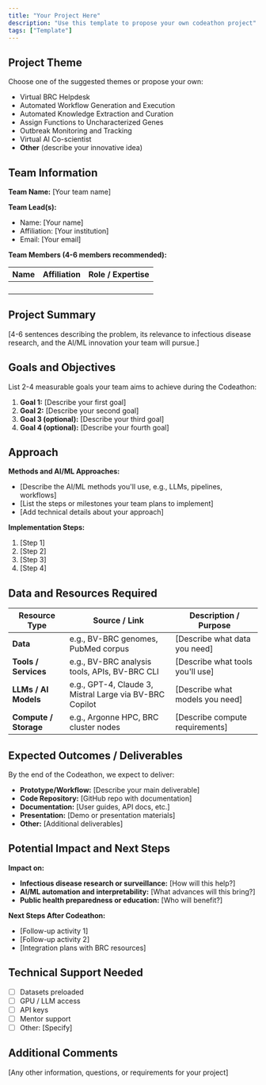 ```yaml
---
title: "Your Project Here"
description: "Use this template to propose your own codeathon project"
tags: ["Template"]
---
```


## Project Theme

Choose one of the suggested themes or propose your own:

- Virtual BRC Helpdesk
- Automated Workflow Generation and Execution
- Automated Knowledge Extraction and Curation
- Assign Functions to Uncharacterized Genes
- Outbreak Monitoring and Tracking
- Virtual AI Co-scientist
- **Other** (describe your innovative idea)

## Team Information

**Team Name:** [Your team name]

**Team Lead(s):**

- Name: [Your name]
- Affiliation: [Your institution]
- Email: [Your email]

**Team Members (4-6 members recommended):**

| Name | Affiliation | Role / Expertise |
| ---- | ----------- | ---------------- |
|      |             |                  |
|      |             |                  |
|      |             |                  |
|      |             |                  |

## Project Summary

[4-6 sentences describing the problem, its relevance to infectious disease research, and the AI/ML innovation your team will pursue.]

## Goals and Objectives

List 2-4 measurable goals your team aims to achieve during the Codeathon:

1. **Goal 1:** [Describe your first goal]
2. **Goal 2:** [Describe your second goal]
3. **Goal 3 (optional):** [Describe your third goal]
4. **Goal 4 (optional):** [Describe your fourth goal]

## Approach

**Methods and AI/ML Approaches:**

- [Describe the AI/ML methods you'll use, e.g., LLMs, pipelines, workflows]
- [List the steps or milestones your team plans to implement]
- [Add technical details about your approach]

**Implementation Steps:**

1. [Step 1]
2. [Step 2]
3. [Step 3]
4. [Step 4]

## Data and Resources Required

| Resource Type         | Source / Link                                           | Description / Purpose            |
| --------------------- | ------------------------------------------------------- | -------------------------------- |
| **Data**              | e.g., BV-BRC genomes, PubMed corpus                     | [Describe what data you need]    |
| **Tools / Services**  | e.g., BV-BRC analysis tools, APIs, BV-BRC CLI           | [Describe what tools you'll use] |
| **LLMs / AI Models**  | e.g., GPT-4, Claude 3, Mistral Large via BV-BRC Copilot | [Describe what models you need]  |
| **Compute / Storage** | e.g., Argonne HPC, BRC cluster nodes                    | [Describe compute requirements]  |

## Expected Outcomes / Deliverables

By the end of the Codeathon, we expect to deliver:

- **Prototype/Workflow:** [Describe your main deliverable]
- **Code Repository:** [GitHub repo with documentation]
- **Documentation:** [User guides, API docs, etc.]
- **Presentation:** [Demo or presentation materials]
- **Other:** [Additional deliverables]

## Potential Impact and Next Steps

**Impact on:**

- **Infectious disease research or surveillance:** [How will this help?]
- **AI/ML automation and interpretability:** [What advances will this bring?]
- **Public health preparedness or education:** [Who will benefit?]

**Next Steps After Codeathon:**

- [Follow-up activity 1]
- [Follow-up activity 2]
- [Integration plans with BRC resources]

## Technical Support Needed

- [ ] Datasets preloaded
- [ ] GPU / LLM access
- [ ] API keys
- [ ] Mentor support
- [ ] Other: [Specify]

## Additional Comments

[Any other information, questions, or requirements for your project]
